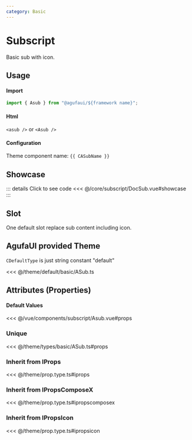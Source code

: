 ```yaml
---
category: Basic
---
```


<script setup>
import { CASubName } from '@agufaui/theme'
</script>

# Subscript

Basic sub with icon.

## Usage

#### Import

```ts
import { Asub } from "@agufaui/${framework name}";
```

#### Html

`<asub />` or `<Asub />`

#### Configuration

Theme component name: `{{ CASubName }}`

## Showcase

<DocSub />

::: details Click to see code
<<< @/core/subscript/DocSub.vue#showcase
:::

## Slot

One default slot replace sub content including icon.

## AgufaUI provided Theme

`CDefaultType` is just string constant "default"

<<< @/theme/default/basic/ASub.ts

## Attributes (Properties)

#### Default Values

<<< @/vue/components/subscript/Asub.vue#props

### Unique

<<< @/theme/types/basic/ASub.ts#props

### Inherit from IProps

<<< @/theme/prop.type.ts#iprops

### Inherit from IPropsComposeX

<<< @/theme/prop.type.ts#ipropscomposex

### Inherit from IPropsIcon

<<< @/theme/prop.type.ts#ipropsicon
